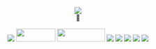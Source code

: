
<div align="center">
  <img src="https://img.shields.io/badge/. . . Learning . . . -ffffff?style=flat-square&logo=&logoColor=black"/>
  <br>
🤸
<br>
<br>
<img src="https://img.shields.io/badge/Github-000000?style=for-the-badge&logo=Github&logoColor=white">  <img src= "https://img.shields.io/badge/java-%23ED8B00.svg?style=for-the-badge&logo=java&logoColor=white" width="90" height="30"/>  <img src="https://img.shields.io/badge/javascript-F7DF1E?style=for-the-badge&logo=javascript&logoColor=black" width="110" height="30"/>  <img src="https://img.shields.io/badge/python-3670A0?style=for-the-badge&logo=python&logoColor=FF9E0F">
<img src="https://img.shields.io/badge/html5-E34F26?style=for-the-badge&logo=html5&logoColor=white">  <img src="https://img.shields.io/badge/css-1572B6?style=for-the-badge&logo=css3&logoColor=white">  <img src="https://img.shields.io/badge/Django-092E20?style=for-the-badge&logo=Django&logoColor=white">  <img src="https://img.shields.io/badge/Vue.js-4FC08D?style=for-the-badge&logo=Vue.js&logoColor=white">


</div>

